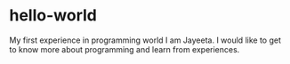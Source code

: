# hello-world
My first experience in programming world
I am Jayeeta. I would like to get to know more about programming and learn from experiences.
